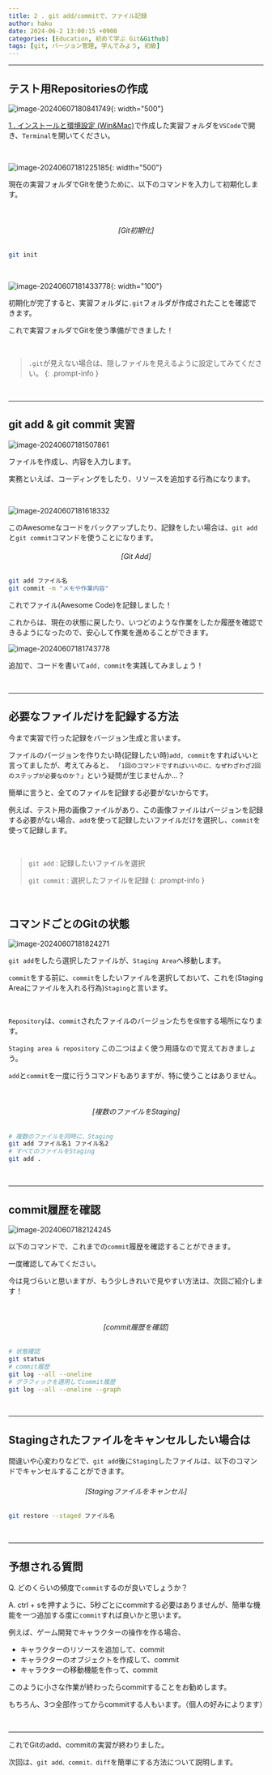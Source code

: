 ```yaml
---
title: 2 . git add/commitで、ファイル記録
author: haku
date: 2024-06-2 13:00:15 +0900
categories: [Education, 初めて学ぶ Git&Github]
tags: [git, バージョン管理, 学んでみよう, 初級]
---
```

---

## テスト用Repositoriesの作成

![image-20240607180841749](../assets/img/post/2024-06-02-edu-git-01/image-20240607180841749.png){: width="500"}

[1 . インストールと環境設定 (Win&Mac)](https://hakunote.net/posts/edu-git-00/)で作成した実習フォルダを`VSCode`で開き、`Terminal`を開いてください。

<br/>

![image-20240607181225185](../assets/img/post/2024-06-02-edu-git-01/image-20240607181225185.png){: width="500"}

現在の実習フォルダでGitを使うために、以下のコマンドを入力して初期化します。

<br/>

###### <center>[Git初期化]</center>
```bash
git init
```

<br/>

![image-20240607181433778](../assets/img/post/2024-06-02-edu-git-01/image-20240607181433778.png){: width="100"}

初期化が完了すると、実習フォルダに`.git`フォルダが作成されたことを確認できます。

これで実習フォルダでGitを使う準備ができました！

<br/>

> `.git`が見えない場合は、隠しファイルを見えるように設定してみてください。
{: .prompt-info }

<br/>

---

## git add & git commit 実習

![image-20240607181507861](../assets/img/post/2024-06-02-edu-git-01/image-20240607181507861.png)

ファイルを作成し、内容を入力します。

実務といえば、コーディングをしたり、リソースを追加する行為になります。

<br/>

![image-20240607181618332](../assets/img/post/2024-06-02-edu-git-01/image-20240607181618332.png)

このAwesomeなコードをバックアップしたり、記録をしたい場合は、`git add`と`git commit`コマンドを使うことになります。

###### <center>[Git Add]</center>
```bash
git add ファイル名
git commit -m "メモや作業内容"
```

これでファイル(Awesome Code)を記録しました！

これからは、現在の状態に戻したり、いつどのような作業をしたか履歴を確認できるようになったので、安心して作業を進めることができます。

![image-20240607181743778](../assets/img/post/2024-06-02-edu-git-01/image-20240607181743778.png)

追加で、コードを書いて`add, commit`を実践してみましょう！

<br/>

---

## 必要なファイルだけを記録する方法

今まで実習で行った記録をバージョン生成と言います。

ファイルのバージョンを作りたい時(記録したい時)`add, commit`をすればいいと言ってましたが、考えてみると、
`「1回のコマンドですればいいのに、なぜわざわざ2回のステップが必要なのか？」`という疑問が生じませんか…？

簡単に言うと、全てのファイルを記録する必要がないからです。

例えば、テスト用の画像ファイルがあり、この画像ファイルはバージョンを記録する必要がない場合、`add`を使って記録したいファイルだけを選択し、`commit`を使って記録します。

<br/>

> `git add` : 記録したいファイルを選択
>
> `git commit` : 選択したファイルを記録
{: .prompt-info }

<br/>

## コマンドごとのGitの状態

![image-20240607181824271](../assets/img/post/2024-06-02-edu-git-01/image-20240607181824271.png)

`git add`をしたら選択したファイルが、`Staging Area`へ移動します。

`commit`をする前に、`commit`をしたいファイルを選択しておいて、これを(Staging Areaにファイルを入れる行為)`Staging`と言います。

<br/>

`Repository`は、`commit`されたファイルのバージョンたちを`保管`する場所になります。

`Staging area & repository` この二つはよく使う用語なので覚えておきましょう。

`add`と`commit`を一度に行うコマンドもありますが、特に使うことはありません。

<br/>

###### <center>[複数のファイルをStaging]</center>
```bash
# 複数のファイルを同時に、Staging
git add ファイル名1 ファイル名2
# すべてのファイルをStaging
git add .
```

<br/>

---

## commit履歴を確認

![image-20240607182124245](../assets/img/post/2024-06-02-edu-git-01/image-20240607182124245.png)

以下のコマンドで、これまでの`commit`履歴を確認することができます。

一度確認してみてください。

今は見づらいと思いますが、もう少しきれいで見やすい方法は、次回ご紹介します！

<br/>

###### <center>[commit履歴を確認]</center>
```bash
# 状態確認
git status
# commit履歴
git log --all --oneline
# グラフィックを適用してcommit履歴
git log --all --oneline --graph
```

<br/>

---

## Stagingされたファイルをキャンセルしたい場合は

間違いや心変わりなどで、`git add`後に`Staging`したファイルは、以下のコマンドでキャンセルすることができます。

###### <center>[Stagingファイルをキャンセル]</center>
```bash
git restore --staged ファイル名
```

<br/>

---

## 予想される質問

Q. どのくらいの頻度で`commit`するのが良いでしょうか？

A. ctrl + sを押すように、5秒ごとにcommitする必要はありませんが、簡単な機能を一つ追加する度に`commit`すれば良いかと思います。

例えば、ゲーム開発でキャラクターの操作を作る場合、

- キャラクターのリソースを追加して、commit
- キャラクターのオブジェクトを作成して、commit
- キャラクターの移動機能を作って、commit

このように小さな作業が終わったらcommitすることをお勧めします。

もちろん、3つ全部作ってからcommitする人もいます。（個人の好みによります）

<br/>

------

これでGitのadd、commitの実習が終わりました。

次回は、`git add、commit、diff`を簡単にする方法について説明します。